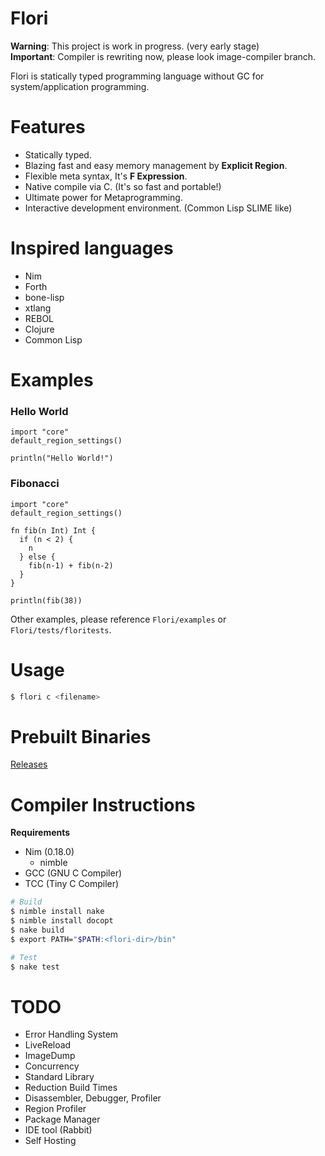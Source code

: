 
# Flori

**Warning**: This project is work in progress. (very early stage)  
**Important**: Compiler is rewriting now, please look image-compiler branch.

Flori is statically typed programming language without GC for system/application programming.

# Features

- Statically typed.
- Blazing fast and easy memory management by **Explicit Region**.
- Flexible meta syntax, It's **F Expression**.
- Native compile via C. (It's so fast and portable!)
- Ultimate power for Metaprogramming.
- Interactive development environment. (Common Lisp SLIME like)

# Inspired languages

- Nim
- Forth
- bone-lisp
- xtlang
- REBOL
- Clojure
- Common Lisp

# Examples

### Hello World
```
import "core"
default_region_settings()

println("Hello World!")
```

### Fibonacci
```
import "core"
default_region_settings()

fn fib(n Int) Int {
  if (n < 2) {
    n
  } else {
    fib(n-1) + fib(n-2)
  }
}

println(fib(38))
```

Other examples, please reference `Flori/examples` or `Flori/tests/floritests`.

# Usage

```sh
$ flori c <filename>
```

# Prebuilt Binaries

[Releases](https://github.com/snowlt23/Flori/releases)

# Compiler Instructions

**Requirements**

- Nim (0.18.0)
  - nimble
- GCC (GNU C Compiler)
- TCC (Tiny C Compiler)

```sh
# Build
$ nimble install nake
$ nimble install docopt
$ nake build
$ export PATH="$PATH:<flori-dir>/bin"
```

```sh
# Test
$ nake test
```

# TODO

- Error Handling System
- LiveReload
- ImageDump
- Concurrency
- Standard Library
- Reduction Build Times
- Disassembler, Debugger, Profiler
- Region Profiler
- Package Manager
- IDE tool (Rabbit)
- Self Hosting
